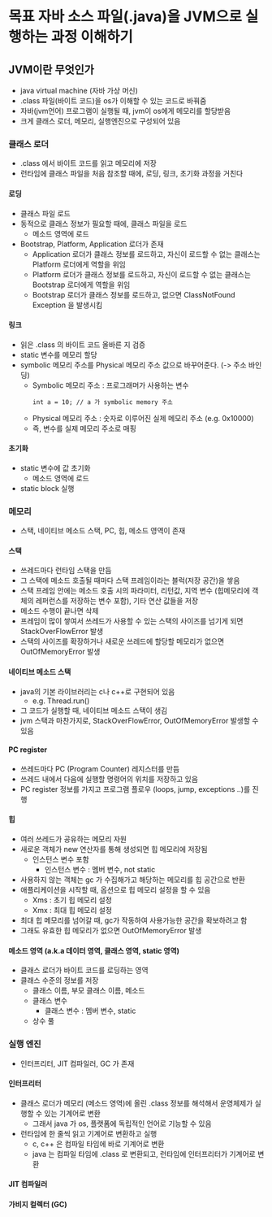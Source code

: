 # 목표 자바 소스 파일(.java)을 JVM으로 실행하는 과정 이해하기

## JVM이란 무엇인가
- java virtual machine (자바 가상 머신)
- .class 파일(바이트 코드)을 os가 이해할 수 있는 코드로 바꿔줌
- 자바(jvm언어) 프로그램이 실행될 때, jvm이 os에게 메모리를 할당받음
- 크게 클래스 로더, 메모리, 실행엔진으로 구성되어 있음

### 클래스 로더
- .class 에서 바이트 코드를 읽고 메모리에 저장
- 런타임에 클래스 파일을 처음 참조할 때에, 로딩, 링크, 초기화 과정을 거친다 

#### 로딩 
- 클래스 파일 로드
- 동적으로 클래스 정보가 필요할 때에, 클래스 파일을 로드
  - 메소드 영역에 로드
- Bootstrap, Platform, Application 로더가 존재
  - Application 로더가 클래스 정보를 로드하고, 자신이 로드할 수 없는 클래스는 Platform 로더에게 역할을 위임 
  - Platform 로더가 클래스 정보를 로드하고, 자신이 로드할 수 없는 클래스는 Bootstrap 로더에게 역할을 위임
  - Bootstrap 로더가 클래스 정보를 로드하고, 없으면 ClassNotFound Exception 을 발생시킴

#### 링크
- 읽은 .class 의 바이트 코드 올바른 지 검증
- static 변수를 메모리 할당
- symbolic 메모리 주소를 Physical 메모리 주소 값으로 바꾸어준다. (-> 주소 바인딩)
  - Symbolic 메모리 주소 : 프로그래머가 사용하는 변수
    ```
    int a = 10; // a 가 symbolic memory 주소
    ```
  - Physical 메모리 주소 : 숫자로 이루어진 실제 메모리 주소 (e.g. 0x10000)
  - 즉, 변수를 실제 메모리 주소로 매핑

#### 초기화
- static 변수에 값 초기화
  - 메소드 영역에 로드
- static block 실행

### 메모리
- 스택, 네이티브 메소드 스택, PC, 힙, 메소드 영역이 존재

#### 스택 
- 쓰레드마다 런타임 스택을 만듬
- 그 스택에 메소드 호출될 때마다 스택 프레임이라는 블럭(저장 공간)을 쌓음
- 스택 프레임 안에는 메소드 호출 시의 파라미터, 리턴값, 지역 변수 (힙메모리에 객체의 레퍼런스를 저장하는 변수 포함), 기타 연산 값들을 저장
- 메소드 수행이 끝나면 삭제
- 프레임이 많이 쌓여서 쓰레드가 사용할 수 있는 스택의 사이즈를 넘기게 되면 StackOverFlowError 발생 
- 스택의 사이즈를 확장하거나 새로운 쓰레드에 할당할 메모리가 없으면 OutOfMemoryError 발생  

#### 네이티브 메소드 스택 
- java의 기본 라이브러리는 c나 c++로 구현되어 있음  
  - e.g. Thread.run()  
- 그 코드가 실행할 때, 네이티브 메소드 스택이 생김
- jvm 스택과 마찬가지로, StackOverFlowError, OutOfMemoryError 발생할 수 있음

#### PC register
- 쓰레드마다 PC (Program Counter) 레지스터를 만듬
- 쓰레드 내에서 다음에 실행할 명령어의 위치를 저장하고 있음
- PC register 정보를 가지고 프로그램 플로우 (loops, jump, exceptions ..)를 진행

#### 힙 
- 여러 쓰레드가 공유하는 메모리 자원
- 새로운 객체가 new 연산자를 통해 생성되면 힙 메모리에 저장됨
  - 인스턴스 변수 포함
    - 인스턴스 변수 : 멤버 변수, not static
- 사용하지 않는 객체는 gc 가 수집해가고 해당하는 메모리를 힙 공간으로 반환
- 애플리케이션을 시작할 때, 옵션으로 힙 메모리 설정을 할 수 있음
  - Xms : 초기 힙 메모리 설정
  - Xmx : 최대 힙 메모리 설정
- 최대 힙 메모리를 넘어갈 때, gc가 작동하여 사용가능한 공간을 확보하려고 함
- 그래도 유효한 힙 메모리가 없으면 OutOfMemoryError 발생

#### 메소드 영역 (a.k.a 데이터 영역, 클래스 영역, static 영역)
- 클래스 로더가 바이트 코드를 로딩하는 영역
- 클래스 수준의 정보를 저장
  - 클래스 이름, 부모 클래스 이름, 메소드
  - 클래스 변수
    - 클래스 변수 : 멤버 변수, static
  - 상수 풀

### 실행 엔진
- 인터프리터, JIT 컴파일러, GC 가 존재

#### 인터프리터
- 클래스 로더가 메모리 (메소드 영역)에 올린 .class 정보를 해석해서 운영체제가 실행할 수 있는 기계어로 변환
  - 그래서 java 가 os, 플랫폼에 독립적인 언어로 기능할 수 있음
- 런타임에 한 줄씩 읽고 기계어로 변환하고 실행
  - c, c++ 은 컴파일 타임에 바로 기계어로 변환
  - java 는 컴파일 타임에 .class 로 변환되고, 런타임에 인터프리터가 기계어로 변환

#### JIT 컴파일러

#### 가비지 컬렉터 (GC)